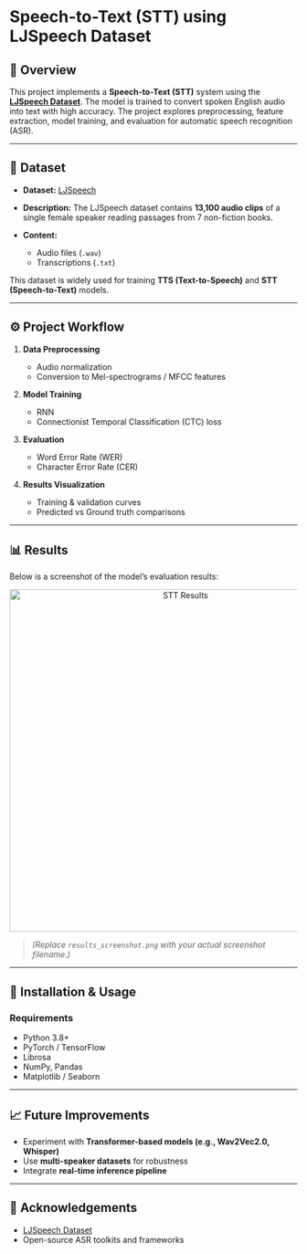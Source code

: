 # Speech-to-Text (STT) using LJSpeech Dataset

## 📌 Overview

This project implements a **Speech-to-Text (STT)** system using the **[LJSpeech Dataset](https://www.kaggle.com/datasets/dromosys/ljspeech)**. The model is trained to convert spoken English audio into text with high accuracy.
The project explores preprocessing, feature extraction, model training, and evaluation for automatic speech recognition (ASR).

---

## 📂 Dataset

* **Dataset:** [LJSpeech](https://www.kaggle.com/datasets/dromosys/ljspeech)
* **Description:** The LJSpeech dataset contains **13,100 audio clips** of a single female speaker reading passages from 7 non-fiction books.
* **Content:**

  * Audio files (`.wav`)
  * Transcriptions (`.txt`)

This dataset is widely used for training **TTS (Text-to-Speech)** and **STT (Speech-to-Text)** models.

---

## ⚙️ Project Workflow

1. **Data Preprocessing**

   * Audio normalization
   * Conversion to Mel-spectrograms / MFCC features

2. **Model Training**

   * RNN 
   * Connectionist Temporal Classification (CTC) loss

3. **Evaluation**

   * Word Error Rate (WER)
   * Character Error Rate (CER)

4. **Results Visualization**

   * Training & validation curves
   * Predicted vs Ground truth comparisons

---

## 📊 Results

Below is a screenshot of the model’s evaluation results:

<p align="center">
  <img src="" alt="STT Results" width="600"/>
</p>

> *(Replace `results_screenshot.png` with your actual screenshot filename.)*

---

## 🚀 Installation & Usage

### Requirements

* Python 3.8+
* PyTorch / TensorFlow
* Librosa
* NumPy, Pandas
* Matplotlib / Seaborn

---

## 📈 Future Improvements

* Experiment with **Transformer-based models (e.g., Wav2Vec2.0, Whisper)**
* Use **multi-speaker datasets** for robustness
* Integrate **real-time inference pipeline**

---

## 🙌 Acknowledgements

* [LJSpeech Dataset](https://www.kaggle.com/datasets/dromosys/ljspeech)
* Open-source ASR toolkits and frameworks

